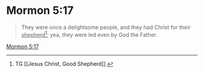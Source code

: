 # Mormon 5:17

> They were once a delightsome people, and they had Christ for their <u>shepherd</u>[^a]; yea, they were led even by God the Father.

[Mormon 5:17](https://www.churchofjesuschrist.org/study/scriptures/bofm/morm/5?lang=eng&id=p17#p17)


[^a]: TG [[Jesus Christ, Good Shepherd]].
